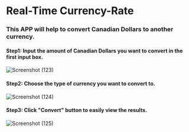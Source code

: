 # Real-Time Currency-Rate
### This APP will help to convert Canadian Dollars to another currency.

#### Step1: Input the amount of Canadian Dollars you want to convert in the first input box.

![Screenshot (123)](https://user-images.githubusercontent.com/43207918/66447117-35414f80-ea1b-11e9-929b-63995877dbd8.png)

#### Step2: Choose the type of currency you want to convert to.

![Screenshot (124)](https://user-images.githubusercontent.com/43207918/66447191-7d607200-ea1b-11e9-9ad7-7c40c5401acf.png)

#### Step3: Click "Convert" button to easily view the results.

![Screenshot (125)](https://user-images.githubusercontent.com/43207918/66447280-ef38bb80-ea1b-11e9-9e19-1031a60a5383.png)

